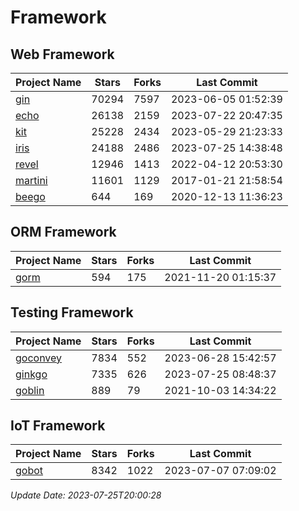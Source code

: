 # Framework

## Web Framework
| Project Name | Stars | Forks | Last Commit |
| ------------ | ----- | ----- | ----------- |
| [gin](https://github.com/gin-gonic/gin) | 70294 | 7597 | 2023-06-05 01:52:39 |
| [echo](https://github.com/labstack/echo) | 26138 | 2159 | 2023-07-22 20:47:35 |
| [kit](https://github.com/go-kit/kit) | 25228 | 2434 | 2023-05-29 21:23:33 |
| [iris](https://github.com/kataras/iris) | 24188 | 2486 | 2023-07-25 14:38:48 |
| [revel](https://github.com/revel/revel) | 12946 | 1413 | 2022-04-12 20:53:30 |
| [martini](https://github.com/go-martini/martini) | 11601 | 1129 | 2017-01-21 21:58:54 |
| [beego](https://github.com/astaxie/beego) | 644 | 169 | 2020-12-13 11:36:23 |

## ORM Framework
| Project Name | Stars | Forks | Last Commit |
| ------------ | ----- | ----- | ----------- |
| [gorm](https://github.com/jinzhu/gorm) | 594 | 175 | 2021-11-20 01:15:37 |

## Testing Framework
| Project Name | Stars | Forks | Last Commit |
| ------------ | ----- | ----- | ----------- |
| [goconvey](https://github.com/smartystreets/goconvey) | 7834 | 552 | 2023-06-28 15:42:57 |
| [ginkgo](https://github.com/onsi/ginkgo) | 7335 | 626 | 2023-07-25 08:48:37 |
| [goblin](https://github.com/franela/goblin) | 889 | 79 | 2021-10-03 14:34:22 |

## IoT Framework
| Project Name | Stars | Forks | Last Commit |
| ------------ | ----- | ----- | ----------- |
| [gobot](https://github.com/hybridgroup/gobot) | 8342 | 1022 | 2023-07-07 07:09:02 |

*Update Date: 2023-07-25T20:00:28*